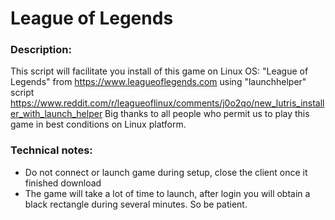 # League of Legends

### Description:
This script will facilitate you install of this game on Linux OS:
"League of Legends" from https://www.leagueoflegends.com using "launchhelper" script https://www.reddit.com/r/leagueoflinux/comments/j0o2qo/new_lutris_installer_with_launch_helper
Big thanks to all people who permit us to play this game in best conditions on Linux platform.

### Technical notes:
- Do not connect or launch game during setup, close the client once it finished download
- The game will take a lot of time to launch, after login you will obtain a black rectangle during several minutes. So be patient.

